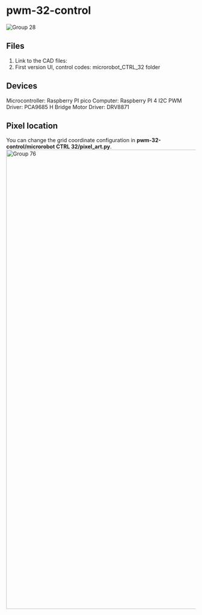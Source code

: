 # pwm-32-control
![Group 28](https://github.com/user-attachments/assets/ec1fcf8b-f0f1-42f7-b4fd-9b77117fff93)
## Files
1. Link to the CAD files: 
2. First version UI, control codes: microrobot_CTRL_32 folder

## Devices

Microcontroller: Raspberry PI pico
Computer: Raspberry PI 4
I2C PWM Driver: PCA9685
H Bridge Motor Driver: DRV8871


## Pixel location
You can change the grid coordinate configuration in **pwm-32-control/microrobot CTRL 32/pixel_art.py**.
<img width="2813" height="1220" alt="Group 76" src="https://github.com/user-attachments/assets/8c616978-dda8-4f87-a809-ac120f57b8f1" />

